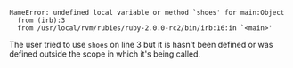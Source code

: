```
NameError: undefined local variable or method `shoes' for main:Object
  from (irb):3
  from /usr/local/rvm/rubies/ruby-2.0.0-rc2/bin/irb:16:in `<main>' 
```

The user tried to use `shoes` on line 3 but it is hasn't been defined or was defined outside the scope in which it's being called.
